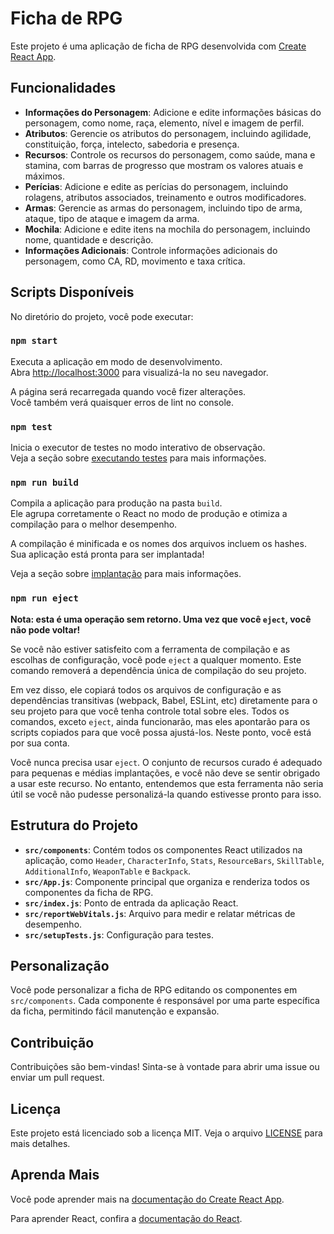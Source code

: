 # Ficha de RPG

Este projeto é uma aplicação de ficha de RPG desenvolvida com [Create React App](https://github.com/facebook/create-react-app).

## Funcionalidades

- **Informações do Personagem**: Adicione e edite informações básicas do personagem, como nome, raça, elemento, nível e imagem de perfil.
- **Atributos**: Gerencie os atributos do personagem, incluindo agilidade, constituição, força, intelecto, sabedoria e presença.
- **Recursos**: Controle os recursos do personagem, como saúde, mana e stamina, com barras de progresso que mostram os valores atuais e máximos.
- **Perícias**: Adicione e edite as perícias do personagem, incluindo rolagens, atributos associados, treinamento e outros modificadores.
- **Armas**: Gerencie as armas do personagem, incluindo tipo de arma, ataque, tipo de ataque e imagem da arma.
- **Mochila**: Adicione e edite itens na mochila do personagem, incluindo nome, quantidade e descrição.
- **Informações Adicionais**: Controle informações adicionais do personagem, como CA, RD, movimento e taxa crítica.

## Scripts Disponíveis

No diretório do projeto, você pode executar:

### `npm start`

Executa a aplicação em modo de desenvolvimento.\
Abra [http://localhost:3000](http://localhost:3000) para visualizá-la no seu navegador.

A página será recarregada quando você fizer alterações.\
Você também verá quaisquer erros de lint no console.

### `npm test`

Inicia o executor de testes no modo interativo de observação.\
Veja a seção sobre [executando testes](https://facebook.github.io/create-react-app/docs/running-tests) para mais informações.

### `npm run build`

Compila a aplicação para produção na pasta `build`.\
Ele agrupa corretamente o React no modo de produção e otimiza a compilação para o melhor desempenho.

A compilação é minificada e os nomes dos arquivos incluem os hashes.\
Sua aplicação está pronta para ser implantada!

Veja a seção sobre [implantação](https://facebook.github.io/create-react-app/docs/deployment) para mais informações.

### `npm run eject`

**Nota: esta é uma operação sem retorno. Uma vez que você `eject`, você não pode voltar!**

Se você não estiver satisfeito com a ferramenta de compilação e as escolhas de configuração, você pode `eject` a qualquer momento. Este comando removerá a dependência única de compilação do seu projeto.

Em vez disso, ele copiará todos os arquivos de configuração e as dependências transitivas (webpack, Babel, ESLint, etc) diretamente para o seu projeto para que você tenha controle total sobre eles. Todos os comandos, exceto `eject`, ainda funcionarão, mas eles apontarão para os scripts copiados para que você possa ajustá-los. Neste ponto, você está por sua conta.

Você nunca precisa usar `eject`. O conjunto de recursos curado é adequado para pequenas e médias implantações, e você não deve se sentir obrigado a usar este recurso. No entanto, entendemos que esta ferramenta não seria útil se você não pudesse personalizá-la quando estivesse pronto para isso.

## Estrutura do Projeto

- **`src/components`**: Contém todos os componentes React utilizados na aplicação, como `Header`, `CharacterInfo`, `Stats`, `ResourceBars`, `SkillTable`, `AdditionalInfo`, `WeaponTable` e `Backpack`.
- **`src/App.js`**: Componente principal que organiza e renderiza todos os componentes da ficha de RPG.
- **`src/index.js`**: Ponto de entrada da aplicação React.
- **`src/reportWebVitals.js`**: Arquivo para medir e relatar métricas de desempenho.
- **`src/setupTests.js`**: Configuração para testes.

## Personalização

Você pode personalizar a ficha de RPG editando os componentes em `src/components`. Cada componente é responsável por uma parte específica da ficha, permitindo fácil manutenção e expansão.

## Contribuição

Contribuições são bem-vindas! Sinta-se à vontade para abrir uma issue ou enviar um pull request.

## Licença

Este projeto está licenciado sob a licença MIT. Veja o arquivo [LICENSE](LICENSE) para mais detalhes.

## Aprenda Mais

Você pode aprender mais na [documentação do Create React App](https://facebook.github.io/create-react-app/docs/getting-started).

Para aprender React, confira a [documentação do React](https://reactjs.org/).
